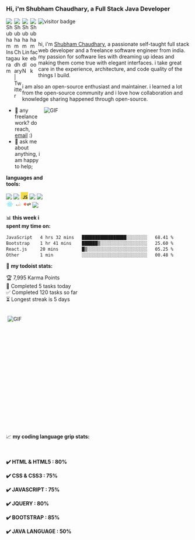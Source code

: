 ### Hi, i'm Shubham Chaudhary, a Full Stack Java Developer
<a href="https://www.instagram.com/shubu_jaat/">
  <img align="left" alt="Shubham Instagram" width="22px" src="https://raw.githubusercontent.com/hussainweb/hussainweb/main/icons/instagram.png" />
</a>
<a href="https://twitter.com/shubu_jaat">
  <img align="left" alt="Shubham Chaudhary | Twitter" width="22px" src="https://raw.githubusercontent.com/peterthehan/peterthehan/master/assets/twitter.svg" />
</a>
<a href="https://www.linkedin.com/in/shubham-chaudhary-590346128/">
  <img align="left" alt="Shubham LinkedIN" width="22px" src="https://raw.githubusercontent.com/peterthehan/peterthehan/master/assets/linkedin.svg" />
</a>
<a href="https://www.facebook.com/shubham.chaudhary.984">
<img align="left" alt="Shubham facebook" width="22px" src="https://cw.usconsulate.gov/wp-content/uploads/sites/261/2017/01/facebook-logo-3.png">
</a>

![visitor badge](https://visitor-badge.glitch.me/badge?page_id=https://github.com/shubhamchaudhary10)

<br />

hi, i'm [Shubham Chaudhary](https://github.com/shubhamchaudhary10), a passionate self-taught full stack web developer and a freelance software engineer from india. my passion for software lies with dreaming up ideas and making them come true with elegant interfaces. i take great care in the experience, architecture, and code quality of the things I build.

i am also an open-source enthusiast and maintainer. i learned a lot from the open-source community and i love how collaboration and knowledge sharing happened through open-source.


  <img align="right" alt="GIF" src="https://github.com/abhisheknaiidu/abhisheknaiidu/blob/master/code.gif?raw=true" width="400" height="300" />
  
- 💼 any freelance work? do reach, [email](shubhamchaudhary10dec@gmail.com) :)
- 💬 ask me about anything, i am happy to help;


**languages and tools:**  

<code><img height="20" src="https://upload.wikimedia.org/wikipedia/commons/thumb/6/61/HTML5_logo_and_wordmark.svg/1200px-HTML5_logo_and_wordmark.svg.png"></code>
<code><img height="20" src="https://upload.wikimedia.org/wikipedia/commons/thumb/d/d5/CSS3_logo_and_wordmark.svg/1200px-CSS3_logo_and_wordmark.svg.png"></code>
<code><img height="20" src="https://raw.githubusercontent.com/github/explore/80688e429a7d4ef2fca1e82350fe8e3517d3494d/topics/javascript/javascript.png"></code>
<code><img height="20" src="https://i0.wp.com/www.expertshopify.com/wp-content/uploads/2017/12/jquery_xbzrgp.gif?fit=600%2C600&ssl=1"></code>
<code><img height="20" src="https://upload.wikimedia.org/wikipedia/commons/thumb/b/b2/Bootstrap_logo.svg/1200px-Bootstrap_logo.svg.png"></code>
<code><img height="20" src="https://raw.githubusercontent.com/github/explore/80688e429a7d4ef2fca1e82350fe8e3517d3494d/topics/react/react.png"></code>
<code><img height="20" src="https://raw.githubusercontent.com/github/explore/80688e429a7d4ef2fca1e82350fe8e3517d3494d/topics/mysql/mysql.png"></code>
<code><img height="20" src="https://raw.githubusercontent.com/github/explore/80688e429a7d4ef2fca1e82350fe8e3517d3494d/topics/git/git.png"></code>
<code><img height="20" src="https://dev.java/assets/images/java-logo-vert-blk.png"></code>


📊 **this week i spent my time on:**
<!--START_SECTION:waka-->

```text
JavaScript   4 hrs 32 mins   █████████████████░░░░░░░░   68.41 %
Bootstrap    1 hr 41 mins    ██████▒░░░░░░░░░░░░░░░░░░   25.60 %
React.js     20 mins         █▒░░░░░░░░░░░░░░░░░░░░░░░   05.25 %
Other        1 min           ░░░░░░░░░░░░░░░░░░░░░░░░░   00.48 %
```

<!--END_SECTION:waka-->


🚧 **my todoist stats:**
<!-- TODO-IST:START -->
🏆  7,995 Karma Points           
🌸  Completed 5 tasks today           
✅  Completed 120 tasks so far           
⏳  Longest streak is 5 days
<!-- TODO-IST:END -->

<br />

<img align="right" alt="GIF" src="https://cdn.dribbble.com/users/1162077/screenshots/3848914/programmer.gif" width="500" height="320" />

📈 **my coding language grip stats:**

<br />

**✔️ HTML & HTML5 : 80%**

**✔️ CSS & CSS3 : 75%**

**✔️ JAVASCRIPT : 75%**

**✔️ JQUERY : 80%**

**✔️ BOOTSTRAP : 85%**

**✔️ JAVA LANGUAGE : 50%**




